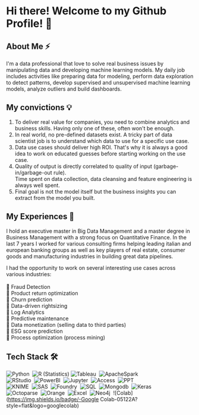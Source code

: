 # Hi there! Welcome to my Github Profile! 👋

## About Me ⚡

I'm a data professional that love to solve real business issues by manipulating data and developing machine learning models. My daily job includes activities like preparing data for modeling, perform data exploration to detect patterns, develop supervised and unsupervised machine learning models, analyze outliers and build dashboards.

## My convictions 💡
1. To deliver real value for companies, you need to combine analytics and business skills. Having only one of these, often won't be enough.
2. In real world, no pre-defined datasets exist. A tricky part of data scientist job is to understand which data to use for a specific use case. 
3. Data use cases should deliver high ROI. That's why it is always a good idea to work on educated guesses before starting working on the use case.
4. Quality of output is directly correlated to quality of input (garbage-in/garbage-out rule).\
Time spent on data collection, data cleansing and feature engineering is always well spent.
4. Final goal is not the model itself but the business insights you can extract from the model you built. 

## My Experiences 🌱

I hold an executive master in Big Data Management and a master degree in Business Management with a strong focus on Quantitative Finance. In the last 7 years I worked for various consulting firms helping leading italian and european banking groups as well as key players of real estate, consumer goods and manufacturing industries in building great data pipelines. 

I had the opportunity to work on several interesting use cases across various industries:\
\
🎯 Fraud Detection\
🎯 Product return optimization\
🎯 Churn prediction\
🎯 Data-driven rightsizing\
🎯 Log Analytics\
🎯 Predictive maintenance\
🎯 Data monetization (selling data to third parties)\
🎯 ESG score prediction\
🎯 Process optimization (process mining)

## Tech Stack 🛠
![Python](https://img.shields.io/badge/-Python-05122A?style=flat&logo=python)&nbsp;
![R (Statistics)](https://img.shields.io/badge/-R-05122A?style=flat&logo=R&logoColor=276DC3)
![Tableau](https://img.shields.io/badge/-Tableau-05122A?style=flat&logo=tableau)&nbsp;
![ApacheSpark](https://img.shields.io/badge/-Spark-05122A?style=flat&logo=apachespark)&nbsp;\
![RStudio](https://img.shields.io/badge/-RStudio-05122A?style=flat&logo=rstudio)&nbsp;
![PowerBI](https://img.shields.io/badge/-PowerBI-05122A?style=flat&logo=powerbi)&nbsp;
![Jupyter](https://img.shields.io/badge/-Jupyter-05122A?style=flat&logo=jupyter)&nbsp;
![Access](https://img.shields.io/badge/-MSAccess-05122A?style=flat&logo=microsoftaccess)&nbsp;
![PPT](https://img.shields.io/badge/-MSPPT-05122A?style=flat&logo=microsoftpowerpoint)&nbsp;\
![KNIME](https://img.shields.io/badge/-Knime-05122A?style=flat&logo=KNIME)&nbsp;
![SAS](https://img.shields.io/badge/-Sas-05122A?style=flat&logo=SAS)&nbsp;
![Foundry](https://img.shields.io/badge/-Foundry-05122A?style=flat&logo=foundry)&nbsp;
![SQL](https://img.shields.io/badge/-SQL-05122A?style=flat&logo=sql)&nbsp;
![Mongodb](https://img.shields.io/badge/-MongoDB-05122A?style=flat&logo=mongodb)&nbsp;
![Keras](https://img.shields.io/badge/-Keras-05122A?style=flat&logo=keras)&nbsp;\
![Octoparse](https://img.shields.io/badge/-Octoparse-05122A?style=flat&logo=orange)&nbsp;
![Orange](https://img.shields.io/badge/-Orange-05122A?style=flat&logo=octoparse)&nbsp;
![Excel](https://img.shields.io/badge/-Excel-05122A?style=flat&logo=microsoftexcel)&nbsp;
![Neo4j](https://img.shields.io/badge/-Neo4j-05122A?style=flat&logo=neo4j)&nbsp;
![Colab](https://img.shields.io/badge/-Google Colab-05122A?style=flat&logo=googlecolab)&nbsp;
